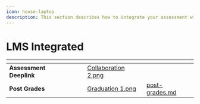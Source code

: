```yaml
---
icon: house-laptop
description: This section describes how to integrate your assessment with your LMS.
---
```


# LMS Integrated

<table data-view="cards"><thead><tr><th></th><th></th><th></th><th data-hidden data-card-cover data-type="files"></th><th data-hidden data-card-target data-type="content-ref"></th></tr></thead><tbody><tr><td><strong>Assessment Deeplink</strong></td><td></td><td></td><td><a href="../../.gitbook/assets/Collaboration 2.png">Collaboration 2.png</a></td><td></td></tr><tr><td><strong>Post Grades</strong></td><td></td><td></td><td><a href="../../.gitbook/assets/Graduation 1.png">Graduation 1.png</a></td><td><a href="post-grades.md">post-grades.md</a></td></tr></tbody></table>

